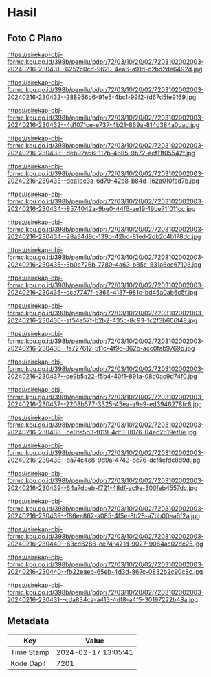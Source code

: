 # Hasil

## Foto C Plano

https://sirekap-obj-formc.kpu.go.id/398b/pemilu/pdpr/72/03/10/20/02/7203102002003-20240216-230431--6252c0cd-9620-4ea6-a91d-c2bd2de6492d.jpg

https://sirekap-obj-formc.kpu.go.id/398b/pemilu/pdpr/72/03/10/20/02/7203102002003-20240216-230432--288956b6-91e5-4bc1-99f2-fd67d5fe9169.jpg

https://sirekap-obj-formc.kpu.go.id/398b/pemilu/pdpr/72/03/10/20/02/7203102002003-20240216-230432--4d1071ce-e737-4b21-869a-814d384a0cad.jpg

https://sirekap-obj-formc.kpu.go.id/398b/pemilu/pdpr/72/03/10/20/02/7203102002003-20240216-230433--deb92a66-112b-4685-9b72-acf11f05542f.jpg

https://sirekap-obj-formc.kpu.go.id/398b/pemilu/pdpr/72/03/10/20/02/7203102002003-20240216-230433--dea1be3a-6d79-42b8-b84d-162a010fcd7b.jpg

https://sirekap-obj-formc.kpu.go.id/398b/pemilu/pdpr/72/03/10/20/02/7203102002003-20240216-230434--8574042a-9be0-44f6-ae19-19be71f011cc.jpg

https://sirekap-obj-formc.kpu.go.id/398b/pemilu/pdpr/72/03/10/20/02/7203102002003-20240216-230434--28a34d9c-139b-42bd-81ed-2db2c4b178dc.jpg

https://sirekap-obj-formc.kpu.go.id/398b/pemilu/pdpr/72/03/10/20/02/7203102002003-20240216-230435--8b0c726b-7780-4a63-b85c-831a6ec67103.jpg

https://sirekap-obj-formc.kpu.go.id/398b/pemilu/pdpr/72/03/10/20/02/7203102002003-20240216-230435--cca7747f-e366-4137-981c-bd45a0ab6c5f.jpg

https://sirekap-obj-formc.kpu.go.id/398b/pemilu/pdpr/72/03/10/20/02/7203102002003-20240216-230436--af54e57f-b2b2-435c-8c93-1c2f3b606f48.jpg

https://sirekap-obj-formc.kpu.go.id/398b/pemilu/pdpr/72/03/10/20/02/7203102002003-20240216-230436--fa727612-5f1c-4f9c-862b-acc0fab9769b.jpg

https://sirekap-obj-formc.kpu.go.id/398b/pemilu/pdpr/72/03/10/20/02/7203102002003-20240216-230437--ce9b5a22-f5b4-40f1-891a-08c0ac9d74f0.jpg

https://sirekap-obj-formc.kpu.go.id/398b/pemilu/pdpr/72/03/10/20/02/7203102002003-20240216-230437--2208b577-3325-45ea-a9e9-ed3946278fc8.jpg

https://sirekap-obj-formc.kpu.go.id/398b/pemilu/pdpr/72/03/10/20/02/7203102002003-20240216-230438--ce0fe5b3-f019-4df3-8076-04ec2519ef8e.jpg

https://sirekap-obj-formc.kpu.go.id/398b/pemilu/pdpr/72/03/10/20/02/7203102002003-20240216-230438--ba74c4e8-9d9a-4743-bc76-dcf4efdc8d9d.jpg

https://sirekap-obj-formc.kpu.go.id/398b/pemilu/pdpr/72/03/10/20/02/7203102002003-20240216-230439--64a7dbeb-f721-48df-ac9e-300feb4557dc.jpg

https://sirekap-obj-formc.kpu.go.id/398b/pemilu/pdpr/72/03/10/20/02/7203102002003-20240216-230439--f86ee862-a085-4f5e-8b28-a7bb00ea6f2a.jpg

https://sirekap-obj-formc.kpu.go.id/398b/pemilu/pdpr/72/03/10/20/02/7203102002003-20240216-230440--63cd6286-ce74-471d-9027-9084ac02dc25.jpg

https://sirekap-obj-formc.kpu.go.id/398b/pemilu/pdpr/72/03/10/20/02/7203102002003-20240216-230440--fb22eaeb-65eb-4d3d-867c-0832b2c90c8c.jpg

https://sirekap-obj-formc.kpu.go.id/398b/pemilu/pdpr/72/03/10/20/02/7203102002003-20240216-230431--cda834ca-a413-4df8-a4f5-30197222b48a.jpg


## Metadata

| Key        | Value               |
| ---------- | ------------------- |
| Time Stamp | 2024-02-17 13:05:41 |
| Kode Dapil | 7201                |



